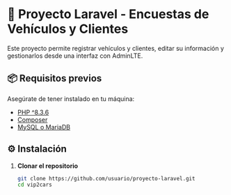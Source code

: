 # 🚀 Proyecto Laravel - Encuestas de Vehículos y Clientes

Este proyecto permite registrar vehículos y clientes, editar su información y gestionarlos desde una interfaz con AdminLTE.

## 📦 Requisitos previos

Asegúrate de tener instalado en tu máquina:

- [PHP ^8.3.6](https://www.php.net/)
- [Composer](https://getcomposer.org/)
- [MySQL o MariaDB](https://www.mysql.com/)
## ⚙️ Instalación

1. **Clonar el repositorio**
   ```bash
   git clone https://github.com/usuario/proyecto-laravel.git
   cd vip2cars

   
